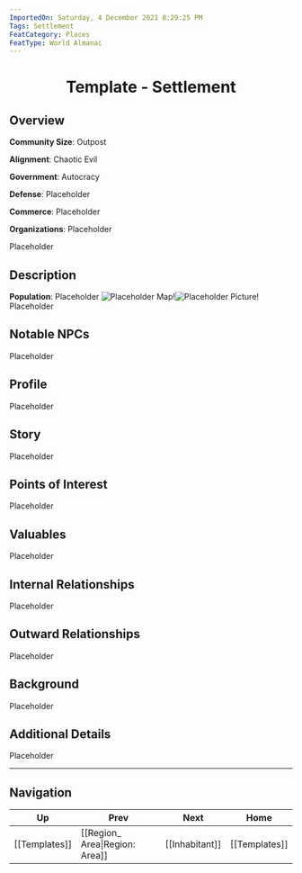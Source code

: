 ```yaml
---
ImportedOn: Saturday, 4 December 2021 8:29:25 PM
Tags: Settlement
FeatCategory: Places
FeatType: World Almanac
---
```

# <center>Template - Settlement</center>

## Overview

**Community Size**: Outpost

**Alignment**: Chaotic Evil

**Government**: Autocracy

**Defense**: Placeholder​

**Commerce**: Placeholder​

**Organizations**: Placeholder​

Placeholder​

## Description

**Population**: Placeholder​
![Placeholder Map!](MapPlaceholder.png)![Placeholder Picture!](ImagePlaceholder.png)
Placeholder

## Notable NPCs

Placeholder

## Profile

Placeholder

## Story

Placeholder

## Points of Interest

Placeholder

## Valuables

Placeholder

## Internal Relationships

Placeholder

## Outward Relationships

Placeholder

## Background

Placeholder

## Additional Details

Placeholder


---
## Navigation
| Up | Prev | Next | Home |
|----|------|------|------|
| [[Templates]] | [[Region_ Area\|Region: Area]] | [[Inhabitant]] | [[Templates]] |
